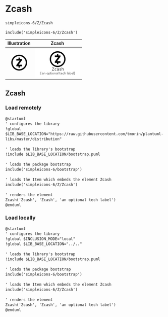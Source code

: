 # Zcash


```text
simpleicons-6/Z/Zcash
```

```text
include('simpleicons-6/Z/Zcash')
```



| Illustration | Zcash |
| :---: | :---: |
| ![illustration for Illustration](../../simpleicons-6/Z/Zcash.png) | ![illustration for Zcash](../../simpleicons-6/Z/Zcash.Local.png) |




## Zcash

### Load remotely
```plantuml
@startuml
' configures the library
!global $LIB_BASE_LOCATION="https://raw.githubusercontent.com/tmorin/plantuml-libs/master/distribution"

' loads the library's bootstrap
!include $LIB_BASE_LOCATION/bootstrap.puml

' loads the package bootstrap
include('simpleicons-6/bootstrap')

' loads the Item which embeds the element Zcash
include('simpleicons-6/Z/Zcash')

' renders the element
Zcash('Zcash', 'Zcash', 'an optional tech label')
@enduml
```

### Load locally
```plantuml
@startuml
' configures the library
!global $INCLUSION_MODE="local"
!global $LIB_BASE_LOCATION="../.."

' loads the library's bootstrap
!include $LIB_BASE_LOCATION/bootstrap.puml

' loads the package bootstrap
include('simpleicons-6/bootstrap')

' loads the Item which embeds the element Zcash
include('simpleicons-6/Z/Zcash')

' renders the element
Zcash('Zcash', 'Zcash', 'an optional tech label')
@enduml
```

